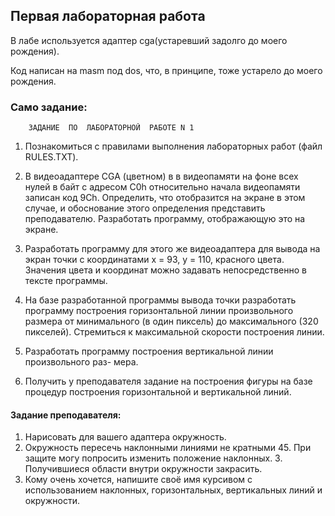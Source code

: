 ## Первая лабораторная работа
В лабе используется адаптер cga(устаревший задолго до моего рождения). 

Код написан на masm под dos, что, в принципе, тоже устарело до моего рождения.

### Само задание:

		ЗАДАНИЕ  ПО  ЛАБОРАТОРНОЙ  РАБОТЕ N 1

1) Познакомиться с правилами выполнения лабораторных работ (файл
RULES.TXT).

2) В видеоадаптере CGA (цветном) в в видеопамяти на фоне всех нулей в байт
с адресом C0h относительно начала видеопамяти записан код 9Ch.
Определить, что отобразится на экране в этом случае, и обоснование этого
определения представить преподавателю.
Разработать программу, отображающую это на экране.

3) Разработать программу для этого же видеоадаптера для вывода на экран
точки с координатами x = 93, y = 110, красного цвета. Значения цвета
и координат можно задавать непосредственно в тексте программы.

4) На базе разработанной программы вывода точки разработать программу
построения горизонтальной линии произвольного размера от минимального (в
один пиксель) до максимального (320 пикселей). Стремиться к максимальной
скорости построения линии.

5) Разработать программу построения вертикальной линии произвольного раз-
мера.

6) Получить у преподавателя задание на построения фигуры на базе процедур 
построения горизонтальной и вертикальной линий.

#### Задание преподавателя:  
1. Нарисовать для вашего адаптера окружность. 
2. Окружность пересечь наклонными линиями не кратными 45. 
При защите могу попросить изменить положение наклонных. 3. 
Получившиеся области внутри окружности закрасить. 
4. Кому очень хочется, напишите своё имя курсивом с использованием наклонных, горизонтальных, вертикальных линий и окружности. 
